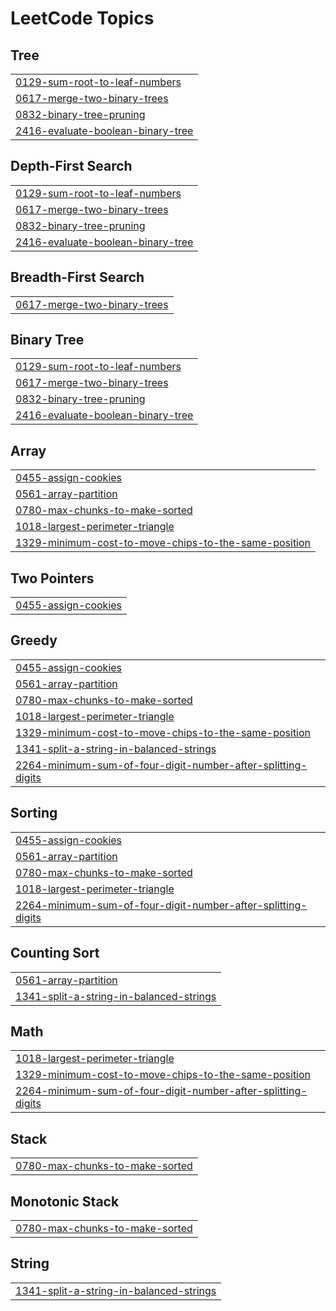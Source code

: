 

<!---LeetCode Topics Start-->
# LeetCode Topics
## Tree
|  |
| ------- |
| [0129-sum-root-to-leaf-numbers](https://github.com/shashiv367/LeetCode/tree/master/0129-sum-root-to-leaf-numbers) |
| [0617-merge-two-binary-trees](https://github.com/shashiv367/LeetCode/tree/master/0617-merge-two-binary-trees) |
| [0832-binary-tree-pruning](https://github.com/shashiv367/LeetCode/tree/master/0832-binary-tree-pruning) |
| [2416-evaluate-boolean-binary-tree](https://github.com/shashiv367/LeetCode/tree/master/2416-evaluate-boolean-binary-tree) |
## Depth-First Search
|  |
| ------- |
| [0129-sum-root-to-leaf-numbers](https://github.com/shashiv367/LeetCode/tree/master/0129-sum-root-to-leaf-numbers) |
| [0617-merge-two-binary-trees](https://github.com/shashiv367/LeetCode/tree/master/0617-merge-two-binary-trees) |
| [0832-binary-tree-pruning](https://github.com/shashiv367/LeetCode/tree/master/0832-binary-tree-pruning) |
| [2416-evaluate-boolean-binary-tree](https://github.com/shashiv367/LeetCode/tree/master/2416-evaluate-boolean-binary-tree) |
## Breadth-First Search
|  |
| ------- |
| [0617-merge-two-binary-trees](https://github.com/shashiv367/LeetCode/tree/master/0617-merge-two-binary-trees) |
## Binary Tree
|  |
| ------- |
| [0129-sum-root-to-leaf-numbers](https://github.com/shashiv367/LeetCode/tree/master/0129-sum-root-to-leaf-numbers) |
| [0617-merge-two-binary-trees](https://github.com/shashiv367/LeetCode/tree/master/0617-merge-two-binary-trees) |
| [0832-binary-tree-pruning](https://github.com/shashiv367/LeetCode/tree/master/0832-binary-tree-pruning) |
| [2416-evaluate-boolean-binary-tree](https://github.com/shashiv367/LeetCode/tree/master/2416-evaluate-boolean-binary-tree) |
## Array
|  |
| ------- |
| [0455-assign-cookies](https://github.com/shashiv367/LeetCode/tree/master/0455-assign-cookies) |
| [0561-array-partition](https://github.com/shashiv367/LeetCode/tree/master/0561-array-partition) |
| [0780-max-chunks-to-make-sorted](https://github.com/shashiv367/LeetCode/tree/master/0780-max-chunks-to-make-sorted) |
| [1018-largest-perimeter-triangle](https://github.com/shashiv367/LeetCode/tree/master/1018-largest-perimeter-triangle) |
| [1329-minimum-cost-to-move-chips-to-the-same-position](https://github.com/shashiv367/LeetCode/tree/master/1329-minimum-cost-to-move-chips-to-the-same-position) |
## Two Pointers
|  |
| ------- |
| [0455-assign-cookies](https://github.com/shashiv367/LeetCode/tree/master/0455-assign-cookies) |
## Greedy
|  |
| ------- |
| [0455-assign-cookies](https://github.com/shashiv367/LeetCode/tree/master/0455-assign-cookies) |
| [0561-array-partition](https://github.com/shashiv367/LeetCode/tree/master/0561-array-partition) |
| [0780-max-chunks-to-make-sorted](https://github.com/shashiv367/LeetCode/tree/master/0780-max-chunks-to-make-sorted) |
| [1018-largest-perimeter-triangle](https://github.com/shashiv367/LeetCode/tree/master/1018-largest-perimeter-triangle) |
| [1329-minimum-cost-to-move-chips-to-the-same-position](https://github.com/shashiv367/LeetCode/tree/master/1329-minimum-cost-to-move-chips-to-the-same-position) |
| [1341-split-a-string-in-balanced-strings](https://github.com/shashiv367/LeetCode/tree/master/1341-split-a-string-in-balanced-strings) |
| [2264-minimum-sum-of-four-digit-number-after-splitting-digits](https://github.com/shashiv367/LeetCode/tree/master/2264-minimum-sum-of-four-digit-number-after-splitting-digits) |
## Sorting
|  |
| ------- |
| [0455-assign-cookies](https://github.com/shashiv367/LeetCode/tree/master/0455-assign-cookies) |
| [0561-array-partition](https://github.com/shashiv367/LeetCode/tree/master/0561-array-partition) |
| [0780-max-chunks-to-make-sorted](https://github.com/shashiv367/LeetCode/tree/master/0780-max-chunks-to-make-sorted) |
| [1018-largest-perimeter-triangle](https://github.com/shashiv367/LeetCode/tree/master/1018-largest-perimeter-triangle) |
| [2264-minimum-sum-of-four-digit-number-after-splitting-digits](https://github.com/shashiv367/LeetCode/tree/master/2264-minimum-sum-of-four-digit-number-after-splitting-digits) |
## Counting Sort
|  |
| ------- |
| [0561-array-partition](https://github.com/shashiv367/LeetCode/tree/master/0561-array-partition) |
| [1341-split-a-string-in-balanced-strings](https://github.com/shashiv367/LeetCode/tree/master/1341-split-a-string-in-balanced-strings) |
## Math
|  |
| ------- |
| [1018-largest-perimeter-triangle](https://github.com/shashiv367/LeetCode/tree/master/1018-largest-perimeter-triangle) |
| [1329-minimum-cost-to-move-chips-to-the-same-position](https://github.com/shashiv367/LeetCode/tree/master/1329-minimum-cost-to-move-chips-to-the-same-position) |
| [2264-minimum-sum-of-four-digit-number-after-splitting-digits](https://github.com/shashiv367/LeetCode/tree/master/2264-minimum-sum-of-four-digit-number-after-splitting-digits) |
## Stack
|  |
| ------- |
| [0780-max-chunks-to-make-sorted](https://github.com/shashiv367/LeetCode/tree/master/0780-max-chunks-to-make-sorted) |
## Monotonic Stack
|  |
| ------- |
| [0780-max-chunks-to-make-sorted](https://github.com/shashiv367/LeetCode/tree/master/0780-max-chunks-to-make-sorted) |
## String
|  |
| ------- |
| [1341-split-a-string-in-balanced-strings](https://github.com/shashiv367/LeetCode/tree/master/1341-split-a-string-in-balanced-strings) |
<!---LeetCode Topics End-->